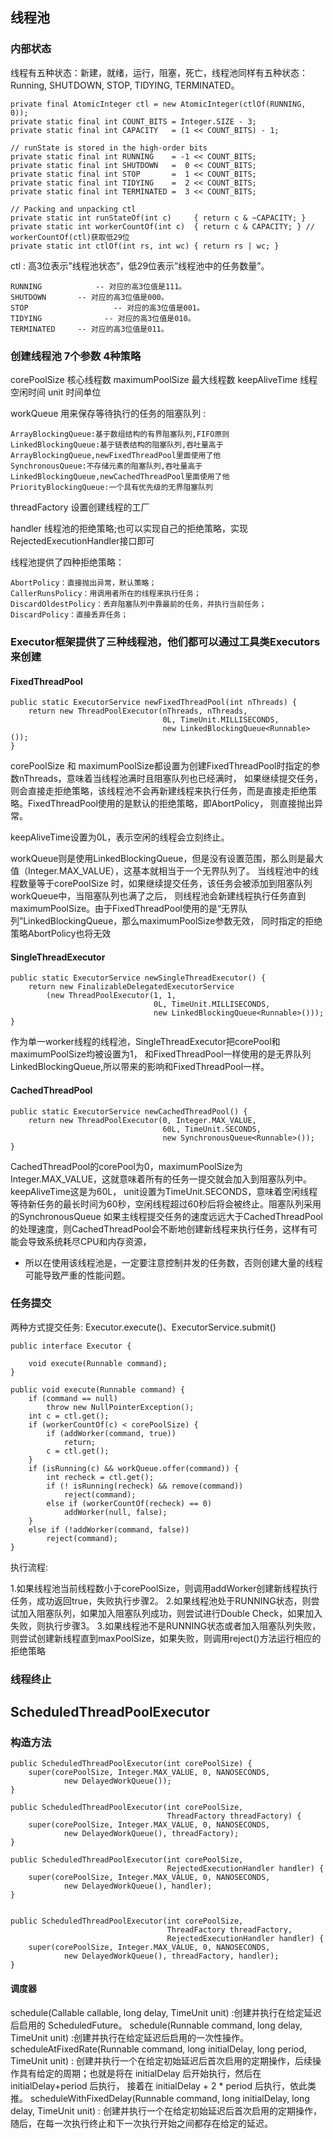 ## 线程池

### 内部状态

线程有五种状态：新建，就绪，运行，阻塞，死亡，线程池同样有五种状态：Running, SHUTDOWN, STOP, TIDYING, TERMINATED。

    private final AtomicInteger ctl = new AtomicInteger(ctlOf(RUNNING, 0));
    private static final int COUNT_BITS = Integer.SIZE - 3;
    private static final int CAPACITY   = (1 << COUNT_BITS) - 1;

    // runState is stored in the high-order bits
    private static final int RUNNING    = -1 << COUNT_BITS;
    private static final int SHUTDOWN   =  0 << COUNT_BITS;
    private static final int STOP       =  1 << COUNT_BITS;
    private static final int TIDYING    =  2 << COUNT_BITS;
    private static final int TERMINATED =  3 << COUNT_BITS;

    // Packing and unpacking ctl
    private static int runStateOf(int c)     { return c & ~CAPACITY; }
    private static int workerCountOf(int c)  { return c & CAPACITY; } // workerCountOf(ctl)获取低29位
    private static int ctlOf(int rs, int wc) { return rs | wc; }

ctl : 高3位表示”线程池状态”，低29位表示”线程池中的任务数量”。

    RUNNING            -- 对应的高3位值是111。
    SHUTDOWN       -- 对应的高3位值是000。
    STOP                   -- 对应的高3位值是001。
    TIDYING              -- 对应的高3位值是010。
    TERMINATED     -- 对应的高3位值是011。
      
### 创建线程池 7个参数 4种策略

corePoolSize 核心线程数 maximumPoolSize 最大线程数 keepAliveTime 线程空闲时间 unit 时间单位 

workQueue 用来保存等待执行的任务的阻塞队列 :

    ArrayBlockingQueue:基于数组结构的有界阻塞队列,FIFO原则
    LinkedBlockingQueue:基于链表结构的阻塞队列,吞吐量高于ArrayBlockingQueue,newFixedThreadPool里面使用了他
    SynchronousQueue:不存储元素的阻塞队列,吞吐量高于LinkedBlockingQueue,newCachedThreadPool里面使用了他
    PriorityBlockingQueue:一个具有优先级的无界阻塞队列

threadFactory 设置创建线程的工厂 

handler 线程池的拒绝策略;也可以实现自己的拒绝策略，实现RejectedExecutionHandler接口即可

线程池提供了四种拒绝策略：

    AbortPolicy：直接抛出异常，默认策略；
    CallerRunsPolicy：用调用者所在的线程来执行任务；
    DiscardOldestPolicy：丢弃阻塞队列中靠最前的任务，并执行当前任务；
    DiscardPolicy：直接丢弃任务；

### Executor框架提供了三种线程池，他们都可以通过工具类Executors来创建

#### FixedThreadPool

    public static ExecutorService newFixedThreadPool(int nThreads) {
        return new ThreadPoolExecutor(nThreads, nThreads,
                                      0L, TimeUnit.MILLISECONDS,
                                      new LinkedBlockingQueue<Runnable>());
    }
    
corePoolSize 和 maximumPoolSize都设置为创建FixedThreadPool时指定的参数nThreads，意味着当线程池满时且阻塞队列也已经满时，
如果继续提交任务，则会直接走拒绝策略，该线程池不会再新建线程来执行任务，而是直接走拒绝策略。FixedThreadPool使用的是默认的拒绝策略，即AbortPolicy，
则直接抛出异常。

keepAliveTime设置为0L，表示空闲的线程会立刻终止。

workQueue则是使用LinkedBlockingQueue，但是没有设置范围，那么则是最大值（Integer.MAX_VALUE），这基本就相当于一个无界队列了。
当线程池中的线程数量等于corePoolSize 时，如果继续提交任务，该任务会被添加到阻塞队列workQueue中，当阻塞队列也满了之后，
则线程池会新建线程执行任务直到maximumPoolSize。由于FixedThreadPool使用的是“无界队列”LinkedBlockingQueue，那么maximumPoolSize参数无效，
同时指定的拒绝策略AbortPolicy也将无效

#### SingleThreadExecutor

    public static ExecutorService newSingleThreadExecutor() {
        return new FinalizableDelegatedExecutorService
            (new ThreadPoolExecutor(1, 1,
                                    0L, TimeUnit.MILLISECONDS,
                                    new LinkedBlockingQueue<Runnable>()));
    }

作为单一worker线程的线程池，SingleThreadExecutor把corePool和maximumPoolSize均被设置为1，
和FixedThreadPool一样使用的是无界队列LinkedBlockingQueue,所以带来的影响和FixedThreadPool一样。

#### CachedThreadPool
    
    public static ExecutorService newCachedThreadPool() {
        return new ThreadPoolExecutor(0, Integer.MAX_VALUE,
                                      60L, TimeUnit.SECONDS,
                                      new SynchronousQueue<Runnable>());
    }
    
CachedThreadPool的corePool为0，maximumPoolSize为Integer.MAX_VALUE，这就意味着所有的任务一提交就会加入到阻塞队列中。keepAliveTime这是为60L，
unit设置为TimeUnit.SECONDS，意味着空闲线程等待新任务的最长时间为60秒，空闲线程超过60秒后将会被终止。阻塞队列采用的SynchronousQueue
如果主线程提交任务的速度远远大于CachedThreadPool的处理速度，则CachedThreadPool会不断地创建新线程来执行任务，这样有可能会导致系统耗尽CPU和内存资源，
* 所以在使用该线程池是，一定要注意控制并发的任务数，否则创建大量的线程可能导致严重的性能问题。

### 任务提交

两种方式提交任务: Executor.execute()、ExecutorService.submit()
    
    public interface Executor {
    
        void execute(Runnable command);
    }

    public void execute(Runnable command) {
        if (command == null)
            throw new NullPointerException();
        int c = ctl.get();
        if (workerCountOf(c) < corePoolSize) {
            if (addWorker(command, true))
                return;
            c = ctl.get();
        }
        if (isRunning(c) && workQueue.offer(command)) {
            int recheck = ctl.get();
            if (! isRunning(recheck) && remove(command))
                reject(command);
            else if (workerCountOf(recheck) == 0)
                addWorker(null, false);
        }
        else if (!addWorker(command, false))
            reject(command);
    }

执行流程:

1.如果线程池当前线程数小于corePoolSize，则调用addWorker创建新线程执行任务，成功返回true，失败执行步骤2。
2.如果线程池处于RUNNING状态，则尝试加入阻塞队列，如果加入阻塞队列成功，则尝试进行Double Check，如果加入失败，则执行步骤3。
3.如果线程池不是RUNNING状态或者加入阻塞队列失败，则尝试创建新线程直到maxPoolSize，如果失败，则调用reject()方法运行相应的拒绝策略

### 线程终止

## ScheduledThreadPoolExecutor

### 构造方法
    
    public ScheduledThreadPoolExecutor(int corePoolSize) {
        super(corePoolSize, Integer.MAX_VALUE, 0, NANOSECONDS,
                new DelayedWorkQueue());
    }

    public ScheduledThreadPoolExecutor(int corePoolSize,
                                       ThreadFactory threadFactory) {
        super(corePoolSize, Integer.MAX_VALUE, 0, NANOSECONDS,
                new DelayedWorkQueue(), threadFactory);
    }

    public ScheduledThreadPoolExecutor(int corePoolSize,
                                       RejectedExecutionHandler handler) {
        super(corePoolSize, Integer.MAX_VALUE, 0, NANOSECONDS,
                new DelayedWorkQueue(), handler);
    }


    public ScheduledThreadPoolExecutor(int corePoolSize,
                                       ThreadFactory threadFactory,
                                       RejectedExecutionHandler handler) {
        super(corePoolSize, Integer.MAX_VALUE, 0, NANOSECONDS,
                new DelayedWorkQueue(), threadFactory, handler);
    }
    
#### 调度器

schedule(Callable callable, long delay, TimeUnit unit) :创建并执行在给定延迟后启用的 ScheduledFuture。
schedule(Runnable command, long delay, TimeUnit unit) :创建并执行在给定延迟后启用的一次性操作。
scheduleAtFixedRate(Runnable command, long initialDelay, long period, TimeUnit unit) :
创建并执行一个在给定初始延迟后首次启用的定期操作，后续操作具有给定的周期；也就是将在 initialDelay 后开始执行，然后在 initialDelay+period 后执行，
接着在 initialDelay + 2 * period 后执行，依此类推。
scheduleWithFixedDelay(Runnable command, long initialDelay, long delay, TimeUnit unit) :
创建并执行一个在给定初始延迟后首次启用的定期操作，随后，在每一次执行终止和下一次执行开始之间都存在给定的延迟。